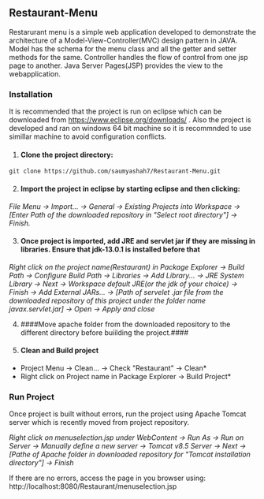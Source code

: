 ## **Restaurant-Menu** ##

Restarurant menu is a simple web application developed to demonstrate the architecture of a Model-View-Controller(MVC) design pattern in JAVA. Model has the schema for the menu class and all the getter and setter methods for the same. Controller handles the flow of control from one jsp page to another. Java Server Pages(JSP) provides the view to the webapplication.

### **Installation** ###

It is recommended that the project is run on eclipse which can be downloaded from https://www.eclipse.org/downloads/ . Also the project is developed and ran on windows 64 bit machine so it is recommnded to use simillar machine to avoid configuration conflicts.

1. #### Clone the project directory: ####
```
git clone https://github.com/saumyashah7/Restaurant-Menu.git
```

2. #### Import the project in eclipse by starting eclipse and then clicking: ####
*File Menu -> Import... -> General -> Existing Projects into Workspace -> [Enter Path of the downloaded repository in "Select root directory"] -> Finish.*

3. #### Once project is imported, add JRE and servlet jar if they are missing in libraries. Ensure that jdk-13.0.1 is installed before that ####
*Right click on the project name(Restaurant) in Package Explorer -> Build Path -> Configure Build Path -> Libraries -> Add Library... -> JRE System Library -> Next -> Workspace default JRE(or the jdk of your choice) -> Finish -> Add External JARs... -> [Path of servelet .jar file from the downloaded repository of this project under the folder name javax.servlet.jar] -> Open -> Apply and close*

4. ####Move apache folder from the downloaded repository to the different directory before buiilding the project.####

5. #### Clean and Build project ####
* Project Menu -> Clean... -> Check "Restaurant" -> Clean*
* Right click on Project name in Package Explorer -> Build Project*

### **Run Project** ###

Once project is built without errors, run the project using Apache Tomcat server which is recently moved from project repository.

*Right click on menuselection.jsp under WebContent -> Run As -> Run on Server -> Manually define a new server -> Tomcat v8.5 Server -> Next -> [Pathe of Apache folder in downloaded repository for "Tomcat installation directory"] -> Finish*

If there are no errors, access the page in you browser using: http://localhost:8080/Restaurant/menuselection.jsp
